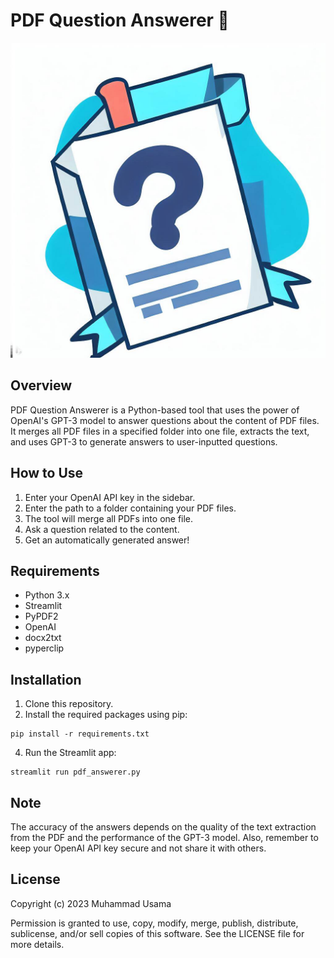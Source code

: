 # PDF Question Answerer 📄
![Banner](pdf_answerer.jpg)
## Overview
PDF Question Answerer is a Python-based tool that uses the power of OpenAI's GPT-3 model to answer questions about the content of PDF files. It merges all PDF files in a specified folder into one file, extracts the text, and uses GPT-3 to generate answers to user-inputted questions.

## How to Use
1. Enter your OpenAI API key in the sidebar.
2. Enter the path to a folder containing your PDF files.
3. The tool will merge all PDFs into one file.
4. Ask a question related to the content.
5. Get an automatically generated answer!
 
## Requirements
- Python 3.x
- Streamlit
- PyPDF2
- OpenAI
- docx2txt
- pyperclip

## Installation
1. Clone this repository.
2. Install the required packages using pip:
```
pip install -r requirements.txt
```
4. Run the Streamlit app:
```
streamlit run pdf_answerer.py
```


## Note
The accuracy of the answers depends on the quality of the text extraction from the PDF and the performance of the GPT-3 model. Also, remember to keep your OpenAI API key secure and not share it with others.

## License

Copyright (c) 2023 Muhammad Usama

Permission is granted to use, copy, modify, merge, publish, distribute, sublicense, and/or sell copies of this software. See the LICENSE file for more details.

